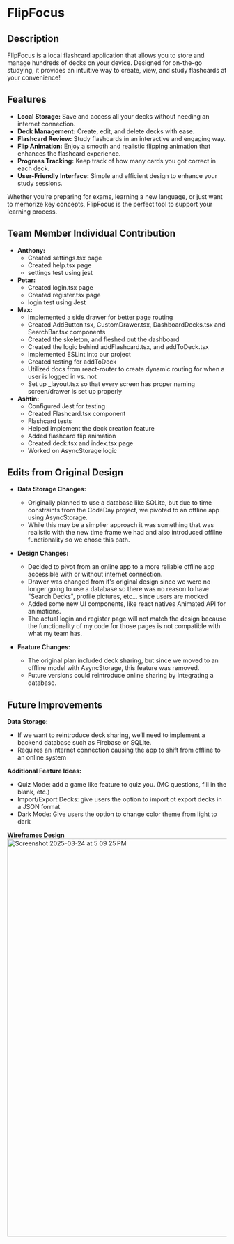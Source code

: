 # FlipFocus

## Description
FlipFocus is a local flashcard application that allows you to store and manage hundreds of decks on your device. Designed for on-the-go studying, it provides an intuitive way to create, view, and study flashcards at your convenience!

## Features
- **Local Storage:** Save and access all your decks without needing an internet connection.
- **Deck Management:** Create, edit, and delete decks with ease.
- **Flashcard Review:** Study flashcards in an interactive and engaging way.
- **Flip Animation:** Enjoy a smooth and realistic flipping animation that enhances the flashcard experience.
- **Progress Tracking:** Keep track of how many cards you got correct in each deck.
- **User-Friendly Interface:** Simple and efficient design to enhance your study sessions.

Whether you're preparing for exams, learning a new language, or just want to memorize key concepts, FlipFocus is the perfect tool to support your learning process.

## Team Member Individual Contribution
- **Anthony:** 
    - Created settings.tsx page
    - Created help.tsx page
    - settings test using jest
- **Petar:** 
    - Created login.tsx page
    - Created register.tsx page
    - login test using Jest
- **Max:**
    - Implemented a side drawer for better page routing
    - Created AddButton.tsx, CustomDrawer.tsx, DashboardDecks.tsx and SearchBar.tsx components
    - Created the skeleton, and fleshed out the dashboard
    - Created the logic behind addFlashcard.tsx, and addToDeck.tsx
    - Implemented ESLint into our project
    - Created testing for addToDeck
    - Utilized docs from react-router to create dynamic routing for when a user is logged in vs. not
    - Set up _layout.tsx so that every screen has proper naming screen/drawer is set up properly
- **Ashtin:** 
    - Configured Jest for testing
    - Created Flashcard.tsx component
    - Flashcard tests
    - Helped implement the deck creation feature
    - Added flashcard flip animation 
    - Created deck.tsx and index.tsx page
    - Worked on AsyncStorage logic


## Edits from Original Design
- **Data Storage Changes:** 
     - Originally planned to use a database like SQLite, but due to time constraints from the CodeDay project, we pivoted to an offline app using AsyncStorage.
     - While this may be a simplier approach it was something that was realistic with the new time frame we had and also introduced offline functionality so we chose this path. 
- **Design Changes:** 
    - Decided to pivot from an online app to a more reliable offline app accessible with or without internet connection.
    - Drawer was changed from it's original design since we were no longer going to use a database so there was no reason to have "Search Decks", profile pictures, etc... since users are mocked
    - Added some new UI components, like react natives Animated API for animations.
    - The actual login and register page will not match the design because the functionality of my code
      for those pages is not compatible with what my team has.  


- **Feature Changes:** 
    - The original plan included deck sharing, but since we moved to an offline model with AsyncStorage, this feature was removed.
    - Future versions could reintroduce online sharing by integrating a database.


## Future Improvements

**Data Storage:** 
- If we want to reintroduce deck sharing, we’ll need to implement a backend database such as Firebase or SQLite.
- Requires an internet connection causing the app to shift from offline to an online system

**Additional Feature Ideas:**
- Quiz Mode: add a game like feature to quiz you. (MC questions, fill in the blank, etc.)
- Import/Export Decks: give users the option to import ot export decks in a JSON format 
- Dark Mode: Give users the option to change color theme from light to dark

**Wireframes Design**
<img width="912" alt="Screenshot 2025-03-24 at 5 09 25 PM" src="https://github.com/user-attachments/assets/59487263-7e50-4f92-a9c3-be63944a7ef0" />

